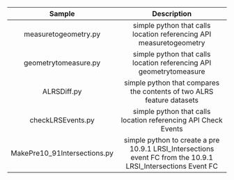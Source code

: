 | Sample  | Description    |
| :---:   | :---: |
| measuretogeometry.py | simple python that calls location referencing API measuretogeometry |
| geometrytomeasure.py | simple python that calls location referencing API geometrytomeasure |
| ALRSDiff.py | simple python that compares the contents of two ALRS feature datasets |
| checkLRSEvents.py | simple python that calls location referencing API Check Events |
| MakePre10_91Intersections.py | simple python to create a pre 10.9.1 LRSI_Intersections event FC from the 10.9.1 LRSI_Intersections Event FC |
